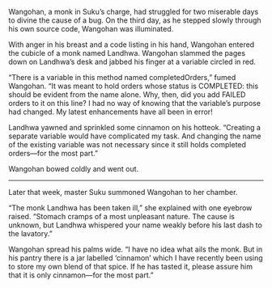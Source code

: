 Wangohan, a monk in Suku’s charge, had struggled for two miserable days to divine the cause of a bug.  On the third day, as he stepped slowly through his own source code, Wangohan was illuminated.

With anger in his breast and a code listing in his hand, Wangohan entered the cubicle of a monk named Landhwa. Wangohan slammed the pages down on Landhwa’s desk and jabbed his finger at a variable circled in red.

“There is a variable in this method named completedOrders,” fumed Wangohan.  “It was meant to hold orders whose status is COMPLETED: this should be evident from the name alone.  Why, then, did you add FAILED orders to it on this line?  I had no way of knowing that the variable’s purpose had changed. My latest enhancements have all been in error!

Landhwa yawned and sprinkled some cinnamon on his hotteok. “Creating a separate variable would have complicated my task. And changing the name of the existing variable was not necessary since it still holds completed orders—for the most part.”

Wangohan bowed coldly and went out.

----------

Later that week, master Suku summoned Wangohan to her chamber.

“The monk Landhwa has been taken ill,” she explained with one eyebrow raised.  “Stomach cramps of a most unpleasant nature.  The cause is unknown, but Landhwa whispered your name weakly before his last dash to the lavatory.”

Wangohan spread his palms wide.  “I have no idea what ails the monk.  But in his pantry there is a jar labelled ‘cinnamon’ which I have recently been using to store my own blend of that spice.  If he has tasted it, please assure him that it is only cinnamon—for the most part.”
